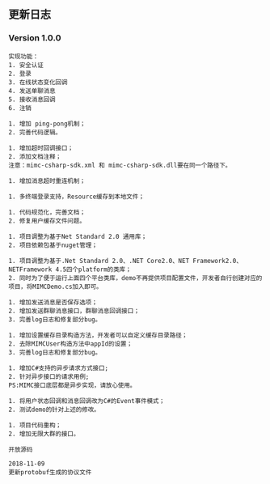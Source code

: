 ## 更新日志

### Version 1.0.0
```
实现功能：
1. 安全认证
2. 登录
3. 在线状态变化回调
4. 发送单聊消息
5. 接收消息回调
6. 注销
```

```
1. 增加 ping-pong机制；
2. 完善代码逻辑。
```

```
1. 增加超时回调接口；
2. 添加文档注释；
注意：mimc-csharp-sdk.xml 和 mimc-csharp-sdk.dll要在同一个路径下。
```

```
1. 增加消息超时重连机制；
```

```
1. 多终端登录支持，Resource缓存到本地文件；
```

```
1. 代码规范化，完善文档；
2. 修复用户缓存文件问题。
```

```
1. 项目调整为基于Net Standard 2.0 通用库；
2. 项目依赖包基于nuget管理；
```

```
1. 项目调整为基于.Net Standard 2.0、.NET Core2.0、NET Framework2.0、NETFramework 4.5四个platform的类库；
2. 同时为了便于运行上面四个平台类库，demo不再提供项目配置文件，开发者自行创建对应的项目，将MIMCDemo.cs加入即可。
```

```
1. 增加发送消息是否保存选项；
2. 增加发送群聊消息接口，群聊消息回调接口；
3. 完善log日志和修复部分bug。
```

```
1. 增加设置缓存目录构造方法，开发者可以自定义缓存目录路径；
2. 去除MIMCUser构造方法中appId的设置；
3. 完善log日志和修复部分bug。
```

```
1. 增加C#支持的异步请求方式接口;
2. 针对异步接口的请求用例;
PS:MIMC接口底层都是异步实现，请放心使用。
```

```
1. 将用户状态回调和消息回调改为C#的Event事件模式；
2. 测试demo的针对上述的修改。
```

```
1. 项目代码重构；
2. 增加无限大群的接口。
```
```
开放源码
```
```
2018-11-09
更新protobuf生成的协议文件
```